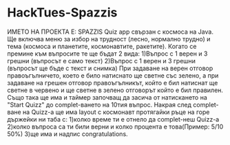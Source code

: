 # HackTues-Spazzis
ИМЕТО НА ПРОЕКТА Е: SPAZZIS
Quiz app свързан с космоса на Java. Ще включва меню за избор на трудност (лесно, нормално трудно) и тема (космоса и планетите, космонавтите, ракетите).
Когато се премине към въпросите те ще бъдат 2 вида:
1)Въпрос с 1 верен и 3 грешни (въпросът е само текст)
2)Въпрос с 1 верен и 3 грешни (въпросът ще бъде с текст и снимка)
При задаване на верен отговор правоъгълничето, което е било натиснато ще светне със зелено, а при задаване на грешен отговор правоъгълникът, който е бил натиснат ще светне в червено и ще светне в зелено отговорът който е бил правилен.
Също така ще има и таймер започващ да засича от натискането на "Start Quizz" до complet-ването на 10тия въпрос.
Накрая след complet-ване на Quizz-а ще има layout с космонавт протягайки ръце на горе държейки ни таба с:
1)колко време ти е отнело да complet-неш Quizz-а
2)колко въпроса са ти били верни и колко процента е това(Пример: 5/10 50%)
3)ще има и надпис congratulations.
